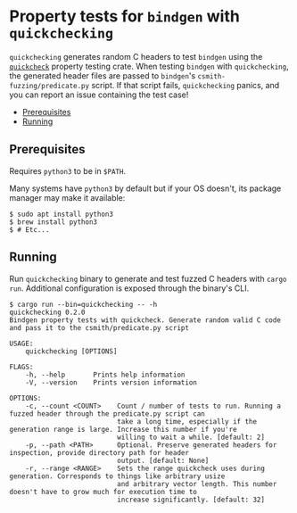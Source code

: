 # Property tests for `bindgen` with `quickchecking`

`quickchecking` generates random C headers to test `bindgen` 
using the [`quickcheck`][quickcheck] property testing crate. When testing 
`bindgen` with `quickchecking`, the generated header files are passed to 
`bindgen`'s `csmith-fuzzing/predicate.py` script. If that script fails, 
`quickchecking` panics, and you can report an issue containing the test case!

<!-- START doctoc generated TOC please keep comment here to allow auto update -->
<!-- DON'T EDIT THIS SECTION, INSTEAD RE-RUN doctoc TO UPDATE -->


- [Prerequisites](#prerequisites)
- [Running](#running)

<!-- END doctoc generated TOC please keep comment here to allow auto update -->

## Prerequisites

Requires `python3` to be in `$PATH`.

Many systems have `python3` by default but if your OS doesn't, its package 
manager may make it available:

```
$ sudo apt install python3
$ brew install python3
$ # Etc...
```

## Running

Run `quickchecking` binary to generate and test fuzzed C headers with 
`cargo run`. Additional configuration is exposed through the binary's CLI.

```
$ cargo run --bin=quickchecking -- -h
quickchecking 0.2.0
Bindgen property tests with quickcheck. Generate random valid C code and pass it to the csmith/predicate.py script

USAGE:
    quickchecking [OPTIONS]

FLAGS:
    -h, --help       Prints help information
    -V, --version    Prints version information

OPTIONS:
    -c, --count <COUNT>    Count / number of tests to run. Running a fuzzed header through the predicate.py script can
                           take a long time, especially if the generation range is large. Increase this number if you're
                           willing to wait a while. [default: 2]
    -p, --path <PATH>      Optional. Preserve generated headers for inspection, provide directory path for header
                           output. [default: None] 
    -r, --range <RANGE>    Sets the range quickcheck uses during generation. Corresponds to things like arbitrary usize
                           and arbitrary vector length. This number doesn't have to grow much for execution time to
                           increase significantly. [default: 32]

```
[quickcheck]: https://github.com/BurntSushi/quickcheck
